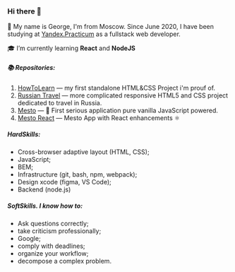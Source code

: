 ### Hi there 👋

🍞 My name is George, I'm from Moscow. 
Since June 2020, I have been studying at [Yandex.Practicum](https://praktikum.yandex.ru/) as a fullstack web developer.

🎓 I’m currently learning **React** and **NodeJS**

##### 📚 Repositories:
1.  [HowToLearn](https://github.com/GeoGeorgeous/how-to-learn) — my first standalone HTML&CSS Project i'm prouf of.
2.  [Russian Travel](https://github.com/GeoGeorgeous/russian-travel) — more complicated responsive HTML5 and CSS project dedicated to travel in Russia.
3.  [Mesto](https://github.com/GeoGeorgeous/mesto) — 💫 First serious application  pure vanilla JavaScript powered.
4.  [Mesto React](https://github.com/GeoGeorgeous/mesto-react) — Mesto App with React enhancements ⚛

##### HardSkills:
- Cross-browser adaptive layout (HTML, CSS);
- JavaScript;
- BEM;
- Infrastructure (git, bash, npm, webpack);
- Design xcode (figma, VS Code);
- Backend (node.js)

##### SoftSkills. I know how to:
- Ask questions correctly;
- take criticism professionally;
- Google;
- comply with deadlines;
- organize your workflow;
- decompose a complex problem.
